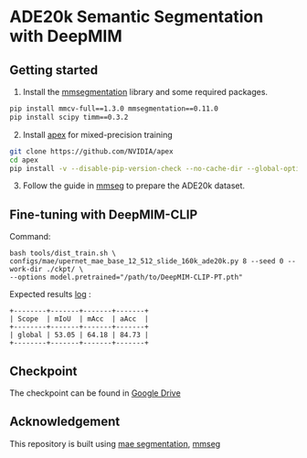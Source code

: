 # ADE20k Semantic Segmentation with DeepMIM

## Getting started 

1. Install the [mmsegmentation](https://github.com/open-mmlab/mmsegmentation) library and some required packages.

```bash
pip install mmcv-full==1.3.0 mmsegmentation==0.11.0
pip install scipy timm==0.3.2
```

2. Install [apex](https://github.com/NVIDIA/apex) for mixed-precision training

```bash
git clone https://github.com/NVIDIA/apex
cd apex
pip install -v --disable-pip-version-check --no-cache-dir --global-option="--cpp_ext" --global-option="--cuda_ext" ./
```

3. Follow the guide in [mmseg](https://github.com/open-mmlab/mmsegmentation/blob/master/docs/dataset_prepare.md) to prepare the ADE20k dataset.


## Fine-tuning with DeepMIM-CLIP
Command:
```
bash tools/dist_train.sh \
configs/mae/upernet_mae_base_12_512_slide_160k_ade20k.py 8 --seed 0 --work-dir ./ckpt/ \
--options model.pretrained="/path/to/DeepMIM-CLIP-PT.pth"
```
Expected results [log](./log/DeepMIM-Seg.log) :
```
+--------+-------+-------+-------+
| Scope  | mIoU  | mAcc  | aAcc  |
+--------+-------+-------+-------+
| global | 53.05 | 64.18 | 84.73 |
+--------+-------+-------+-------+
``` 

## Checkpoint
The checkpoint can be found in [Google Drive](https://drive.google.com/drive/folders/1VLJX93RTnCLvIThLxmp71eBsm41HP0sw?usp=sharing)

## Acknowledgement
This repository is built using [mae segmentation](https://github.com/implus/mae_segmentation), [mmseg](https://github.com/open-mmlab/mmsegmentation)
